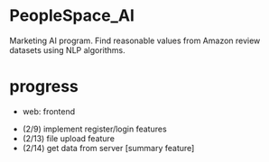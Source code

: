 # PeopleSpace_AI
Marketing AI program. Find reasonable values from Amazon review datasets using NLP algorithms.


# progress
- web: frontend
* (2/9) implement register/login features
* (2/13) file upload feature
* (2/14) get data from server [summary feature]
